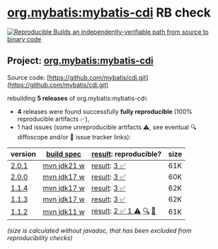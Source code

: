 [org.mybatis:mybatis-cdi](https://central.sonatype.com/artifact/org.mybatis/mybatis-cdi/versions) RB check
=======

[![Reproducible Builds](https://reproducible-builds.org/images/logos/rb.svg) an independently-verifiable path from source to binary code](https://reproducible-builds.org/)

## Project: [org.mybatis:mybatis-cdi](https://central.sonatype.com/artifact/org.mybatis/mybatis-cdi/versions)

Source code: [https://github.com/mybatis/cdi.git](https://github.com/mybatis/cdi.git)

rebuilding **5 releases** of org.mybatis:mybatis-cdi:
- **4** releases were found successfully **fully reproducible** (100% reproducible artifacts :white_check_mark:),
- 1 had issues (some unreproducible artifacts :warning:, see eventual :mag: diffoscope and/or :memo: issue tracker links):

| version | [build spec](/BUILDSPEC.md) | [result](https://reproducible-builds.org/docs/jvm/): reproducible? | size |
| -- | --------- | ------ | -- |
| [2.0.1](https://central.sonatype.com/artifact/org.mybatis/mybatis-cdi/2.0.1/pom) | [mvn jdk21 w](mybatis-cdi-2.0.1.buildspec) | [result](mybatis-cdi-2.0.1.buildinfo): [3 :white_check_mark: ](mybatis-cdi-2.0.1.buildcompare) | 61K |
| [2.0.0](https://central.sonatype.com/artifact/org.mybatis/mybatis-cdi/2.0.0/pom) | [mvn jdk17 w](mybatis-cdi-2.0.0.buildspec) | [result](mybatis-cdi-2.0.0.buildinfo): [3 :white_check_mark: ](mybatis-cdi-2.0.0.buildcompare) | 60K |
| [1.1.4](https://central.sonatype.com/artifact/org.mybatis/mybatis-cdi/1.1.4/pom) | [mvn jdk17 w](mybatis-cdi-1.1.4.buildspec) | [result](mybatis-cdi-1.1.4.buildinfo): [3 :white_check_mark: ](mybatis-cdi-1.1.4.buildcompare) | 62K |
| [1.1.3](https://central.sonatype.com/artifact/org.mybatis/mybatis-cdi/1.1.3/pom) | [mvn jdk17 w](mybatis-cdi-1.1.3.buildspec) | [result](mybatis-cdi-1.1.3.buildinfo): [3 :white_check_mark: ](mybatis-cdi-1.1.3.buildcompare) | 62K |
| [1.1.2](https://central.sonatype.com/artifact/org.mybatis/mybatis-cdi/1.1.2/pom) | [mvn jdk11 w](mybatis-cdi-1.1.2.buildspec) | [result](mybatis-cdi-1.1.2.buildinfo): [2 :white_check_mark:  1 :warning:](mybatis-cdi-1.1.2.buildcompare) [:mag:](mybatis-cdi-1.1.2.diffoscope) [:memo:](https://issues.apache.org/jira/browse/FELIX-6496) | 61K |

<i>(size is calculated without javadoc, that has been excluded from reproducibility checks)</i>
